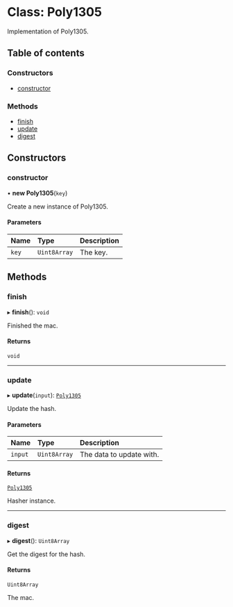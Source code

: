 # Class: Poly1305

Implementation of Poly1305.

## Table of contents

### Constructors

- [constructor](Poly1305.md#constructor)

### Methods

- [finish](Poly1305.md#finish)
- [update](Poly1305.md#update)
- [digest](Poly1305.md#digest)

## Constructors

### constructor

• **new Poly1305**(`key`)

Create a new instance of Poly1305.

#### Parameters

| Name | Type | Description |
| :------ | :------ | :------ |
| `key` | `Uint8Array` | The key. |

## Methods

### finish

▸ **finish**(): `void`

Finished the mac.

#### Returns

`void`

___

### update

▸ **update**(`input`): [`Poly1305`](Poly1305.md)

Update the hash.

#### Parameters

| Name | Type | Description |
| :------ | :------ | :------ |
| `input` | `Uint8Array` | The data to update with. |

#### Returns

[`Poly1305`](Poly1305.md)

Hasher instance.

___

### digest

▸ **digest**(): `Uint8Array`

Get the digest for the hash.

#### Returns

`Uint8Array`

The mac.
